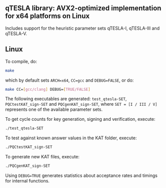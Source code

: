## qTESLA library: AVX2-optimized implementation for x64 platforms on Linux

Includes support for the heuristic parameter sets qTESLA-I, qTESLA-III and qTESLA-V.

## Linux

To compile, do:

```sh
make 
```

which by default sets `ARCH=x64`, `CC=gcc` and `DEBUG=FALSE`, or do:

```sh
make CC=[gcc/clang] DEBUG=[TRUE/FALSE]
```

The following executables are generated: `test_qtesla-SET`, `PQCtestKAT_sign-SET` and `PQCgenKAT_sign-SET`,
where `SET = [I / III / V]` represents one of the available parameter sets.

To get cycle counts for key generation, signing and verification, execute:

```sh
./test_qtesla-SET
```

To test against known answer values in the KAT folder, execute:

```sh
./PQCtestKAT_sign-SET
```

To generate new KAT files, execute:

```sh
./PQCgenKAT_sign-SET
```

Using `DEBUG=TRUE` generates statistics about acceptance rates and timings for internal functions. 